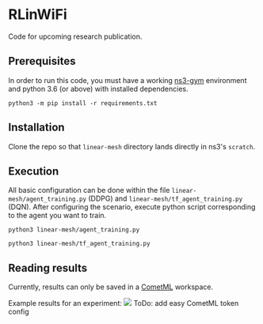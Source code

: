 # RLinWiFi
Code for upcoming research publication.

## Prerequisites
In order to run this code, you must have a working [ns3-gym](https://github.com/tkn-tub/ns3-gym) environment and python 3.6 (or above) with installed dependencies.
```
python3 -m pip install -r requirements.txt
```

## Installation
Clone the repo so that `linear-mesh` directory lands directly in ns3's `scratch`. 

## Execution
All basic configuration can be done within the file `linear-mesh/agent_training.py` (DDPG) and `linear-mesh/tf_agent_training.py` (DQN).
After configuring the scenario, execute python script corresponding to the agent you want to train.

```
python3 linear-mesh/agent_training.py
```
```
python3 linear-mesh/tf_agent_training.py
```

## Reading results
Currently, results can only be saved in a [CometML](https://www.comet.ml) workspace. 

Example results for an experiment:
![](https://i.imgur.com/g8hiAz9.png)
ToDo: add easy CometML token config
